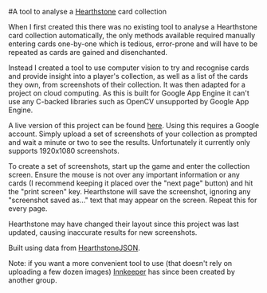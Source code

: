 #A tool to analyse a [Hearthstone](playhearthstone.com) card collection

When I first created this there was no existing tool to analyse a Hearthstone card collection automatically, the only methods available required manually entering cards one-by-one which is tedious, error-prone and will have to be repeated as cards are gained and disenchanted.

Instead I created a tool to use computer vision to try and recognise cards and provide insight into a player's collection, as well as a list of the cards they own, from screenshots of their collection. It was then adapted for a project on cloud computing. As this is built for Google App Engine it can't use any C-backed libraries such as OpenCV unsupported by Google App Engine.

A live version of this project can be found [here](https://cloud-1178.appspot.com). Using this requires a Google account. Simply upload a set of screenshots of your collection as prompted and wait a minute or two to see the results. Unfortunately it currently only supports 1920x1080 screenshots.

To create a set of screenshots, start up the game and enter the collection screen. Ensure the mouse is not over any important information or any cards (I recommend keeping it placed over the "next page" button) and hit the "print screen" key. Hearthstone will save the screenshot, ignoring any "screenshot saved as..." text that may appear on the screen. Repeat this for every page.

Hearthstone may have changed their layout since this project was last updated, causing inaccurate results for new screenshots. 

Built using data from [HearthstoneJSON](https://hearthstonejson.com/).

Note: if you want a more convenient tool to use (that doesn't rely on uploading a few dozen images) [Innkeeper](http://www.innkeeper.com/) has since been created by another group.
